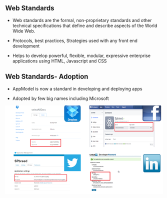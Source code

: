 Web Standards
-------------

* Web standards are the formal, non-proprietary standards and other technical specifications that define and describe aspects of the World Wide Web.

* Protocols, best practices, Strategies used with any front end development

* Helps to develop powerful, flexible, modular, expressive enterprise applications using HTML, Javascript and CSS


Web Standards- Adoption 
-----------------------

* AppModel is now a standard in developing and deploying apps

* Adopted by few big names including Microsoft

![AppModel](../images/SocialApps.PNG)